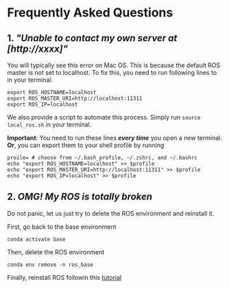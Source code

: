 # Frequently Asked Questions
## 1. *"Unable to contact my own server at [http://xxxx]"*
You will typically see this error on Mac OS. This is because the default ROS master is not set to localhost. To fix this, you need to run following lines to in your terminal. 

```
export ROS_HOSTNAME=localhost
export ROS_MASTER_URI=http://localhost:11311
export ROS_IP=localhost
```
We also provide a script to automate this process. Simply run ```source local_ros.sh``` in your terminal.

**Important**: You need to run these lines ***every time*** you open a new terminal. **Or**, you can export them to your shell profile by running 

```
proile= # choose from ~/.bash_profile, ~/.zshrc, and ~/.bashrc
echo "export ROS_HOSTNAME=localhost" >> $profile
echo "export ROS_MASTER_URI=http://localhost:11311" >> $profile
echo "export ROS_IP=localhost" >> $profile
```

## 2. *OMG! My ROS is totally broken*
Do not panic, let us just try to delete the ROS environment and reinstall it. 

First, go back to the base environment
```
conda activate base
```
Then, delete the ROS environment
```
conda env remove -n ros_base
```
Finally, reinstall ROS followin this [tutorial](Host_Setup/RoboStack/robotstack.md)
